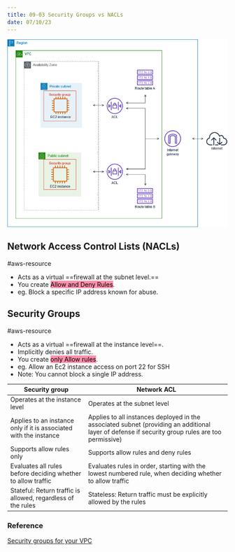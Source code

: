 ```yaml
---
title: 09-03 Security Groups vs NACLs
date: 07/10/23
---
```


![500](images/09_Networking/Security_Groups_vs_NACLS.png)

## Network Access Control Lists (NACLs)

\#aws-resource 

* Acts as a virtual ==firewall at the subnet level.==
* You create <mark style="background: #FF5582A6;">Allow and Deny Rules</mark>. 
* eg. Block a specific IP address known for abuse.

## Security Groups

\#aws-resource 

* Acts as a virtual ==firewall at the instance level==.
* Implicitly denies all traffic.
* You create <mark style="background: #FF5582A6;">only Allow rules</mark>.
* eg. Allow an Ec2 instance access on port 22 for SSH
* Note: You cannot block a single IP address. 

|Security group|Network ACL|
|--------------|-----------|
|Operates at the instance level|Operates at the subnet level|
|Applies to an instance only if it is associated with the instance|Applies to all instances deployed in the associated subnet (providing an additional layer of defense if security group rules are too permissive)|
|Supports allow rules only|Supports allow rules and deny rules|
|Evaluates all rules before deciding whether to allow traffic|Evaluates rules in order, starting with the lowest numbered rule, when deciding whether to allow traffic|
|Stateful: Return traffic is allowed, regardless of the rules|Stateless: Return traffic must be explicitly allowed by the rules|

### Reference

[Security groups for your VPC](https://docs.aws.amazon.com/vpc/latest/userguide/VPC_SecurityGroups.html)
